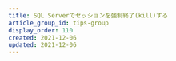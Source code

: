 ```yaml
---
title: SQL Serverでセッションを強制終了(kill)する
article_group_id: tips-group
display_order: 110
created: 2021-12-06
updated: 2021-12-06
---
```

